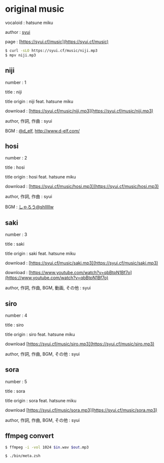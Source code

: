 # original music

vocaloid : hatsune miku

author : [syui](https://mstdn.syui.cf/@syui)

page : [https://syui.cf/music](https://syui.cf/music)

```sh
$ curl -sLO https://syui.cf/music/niji.mp3
$ mpv niji.mp3
```

## niji

number : 1

title : niji

title origin : niji feat. hatsune miku

download : [https://syui.cf/music/niji.mp3](https://syui.cf/music/niji.mp3)

author, 作詞, 作曲 : syui

BGM : [@d_elf](https://twitter.com/d_elf), http://www.d-elf.com/

## hosi

number : 2

title : hosi

title origin : hosi feat. hatsune miku

download : [https://syui.cf/music/hosi.mp3](https://syui.cf/music/hosi.mp3)

author, 作詞, 作曲 : syui

BGM : [しゃろう@shlllllw](https://twitter.com/shlllllw) 

## saki

number : 3

title : saki

title origin : saki feat. hatsune miku

download : [https://syui.cf/music/saki.mp3](https://syui.cf/music/saki.mp3)

download : [https://www.youtube.com/watch?v=qbBtpN1Bf7o](https://www.youtube.com/watch?v=qbBtpN1Bf7o)

author, 作詞, 作曲, BGM, 動画, その他 : syui

## siro

number : 4

title : siro

title origin : siro feat. hatsune miku

download [https://syui.cf/music/siro.mp3](https://syui.cf/music/siro.mp3)

author, 作詞, 作曲, BGM, その他 : syui

## sora

number : 5

title : sora

title origin : sora feat. hatsune miku

download [https://syui.cf/music/sora.mp3](https://syui.cf/music/sora.mp3)

author, 作詞, 作曲, BGM, その他 : syui


## ffmpeg convert

```sh
$ ffmpeg -i -vol 1024 $in.wav $out.mp3

$ ./bin/meta.zsh
```


